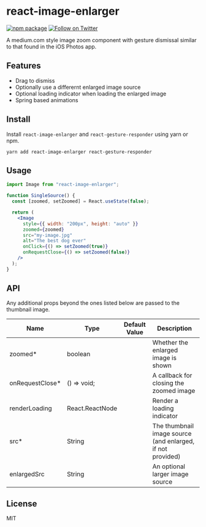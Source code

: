# react-image-enlarger

[![npm package](https://img.shields.io/npm/v/react-image-enlarger/latest.svg)](https://www.npmjs.com/package/react-image-enlarger)
[![Follow on Twitter](https://img.shields.io/twitter/follow/benmcmahen.svg?style=social&logo=twitter)](https://twitter.com/intent/follow?screen_name=benmcmahen)

A medium.com style image zoom component with gesture dismissal similar to that found in the iOS Photos app.

## Features

- Drag to dismiss
- Optionally use a differernt enlarged image source
- Optional loading indicator when loading the enlarged image
- Spring based animations

## Install

Install `react-image-enlarger` and `react-gesture-responder` using yarn or npm.

```
yarn add react-image-enlarger react-gesture-responder
```

## Usage

```jsx
import Image from "react-image-enlarger";

function SingleSource() {
  const [zoomed, setZoomed] = React.useState(false);

  return (
    <Image
      style={{ width: "200px", height: "auto" }}
      zoomed={zoomed}
      src="my-image.jpg"
      alt="The best dog ever"
      onClick={() => setZoomed(true)}
      onRequestClose={() => setZoomed(false)}
    />
  );
}
```

## API

Any additional props beyond the ones listed below are passed to the thumbnail image.

| Name             | Type            | Default Value | Description                                                |
| ---------------- | --------------- | ------------- | ---------------------------------------------------------- |
| zoomed\*         | boolean         |               | Whether the enlarged image is shown                        |
| onRequestClose\* | () => void;     |               | A callback for closing the zoomed image                    |
| renderLoading    | React.ReactNode |               | Render a loading indicator                                 |
| src\*            | String          |               | The thumbnail image source (and enlarged, if not provided) |
| enlargedSrc      | String          |               | An optional larger image source                            |

## License

MIT
